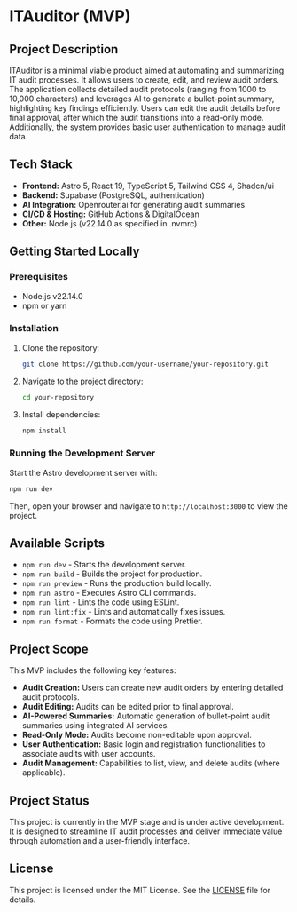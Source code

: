 # ITAuditor (MVP)

## Project Description

ITAuditor is a minimal viable product aimed at automating and summarizing IT audit processes. It allows users to create, edit, and review audit orders. The application collects detailed audit protocols (ranging from 1000 to 10,000 characters) and leverages AI to generate a bullet-point summary, highlighting key findings efficiently. Users can edit the audit details before final approval, after which the audit transitions into a read-only mode. Additionally, the system provides basic user authentication to manage audit data.

## Tech Stack

- **Frontend:** Astro 5, React 19, TypeScript 5, Tailwind CSS 4, Shadcn/ui
- **Backend:** Supabase (PostgreSQL, authentication)
- **AI Integration:** Openrouter.ai for generating audit summaries
- **CI/CD & Hosting:** GitHub Actions & DigitalOcean
- **Other:** Node.js (v22.14.0 as specified in .nvmrc)

## Getting Started Locally

### Prerequisites

- Node.js v22.14.0
- npm or yarn

### Installation

1. Clone the repository:
   ```bash
   git clone https://github.com/your-username/your-repository.git
   ```
2. Navigate to the project directory:
   ```bash
   cd your-repository
   ```
3. Install dependencies:
   ```bash
   npm install
   ```

### Running the Development Server

Start the Astro development server with:

```bash
npm run dev
```

Then, open your browser and navigate to `http://localhost:3000` to view the project.

## Available Scripts

- `npm run dev` - Starts the development server.
- `npm run build` - Builds the project for production.
- `npm run preview` - Runs the production build locally.
- `npm run astro` - Executes Astro CLI commands.
- `npm run lint` - Lints the code using ESLint.
- `npm run lint:fix` - Lints and automatically fixes issues.
- `npm run format` - Formats the code using Prettier.

## Project Scope

This MVP includes the following key features:

- **Audit Creation:** Users can create new audit orders by entering detailed audit protocols.
- **Audit Editing:** Audits can be edited prior to final approval.
- **AI-Powered Summaries:** Automatic generation of bullet-point audit summaries using integrated AI services.
- **Read-Only Mode:** Audits become non-editable upon approval.
- **User Authentication:** Basic login and registration functionalities to associate audits with user accounts.
- **Audit Management:** Capabilities to list, view, and delete audits (where applicable).

## Project Status

This project is currently in the MVP stage and is under active development. It is designed to streamline IT audit processes and deliver immediate value through automation and a user-friendly interface.

## License

This project is licensed under the MIT License. See the [LICENSE](LICENSE) file for details.
